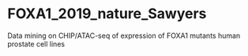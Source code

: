 # FOXA1_2019_nature_Sawyers
Data mining on CHIP/ATAC-seq of expression of FOXA1 mutants human prostate cell lines
